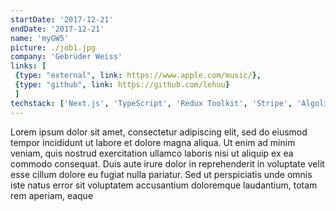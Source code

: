 ```yaml
---
startDate: '2017-12-21'
endDate: '2017-12-21'
name: 'myGW5'
picture: ./job1.jpg
company: 'Gebrüder Weiss'
links: [
 {type: "external", link: https://www.apple.com/music/},
 {type: "github", link: https://github.com/lehuu}
 ]
techstack: ['Next.js', 'TypeScript', 'Redux Toolkit', 'Stripe', 'Algolia', 'Firebase Auth', 'Formik', 'Yup', 'Vercel']
---
```


Lorem ipsum dolor sit amet, consectetur adipiscing elit, sed do eiusmod tempor incididunt ut labore et dolore magna aliqua. Ut enim ad minim veniam, quis nostrud exercitation ullamco laboris nisi ut aliquip ex ea commodo consequat. Duis aute irure dolor in reprehenderit in voluptate velit esse cillum dolore eu fugiat nulla pariatur. Sed ut perspiciatis unde omnis iste natus error sit voluptatem accusantium doloremque laudantium, totam rem aperiam, eaque 